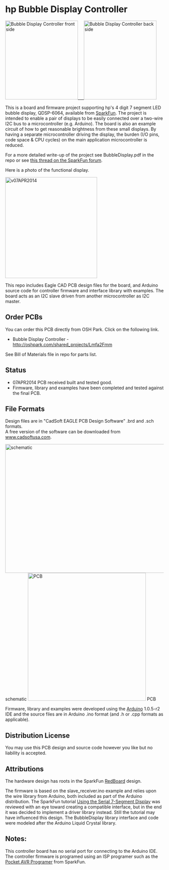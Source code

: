 # hp Bubble Display Controller  

<img src="https://raw2.github.com/uChip/BubbleDisplay/master/board_front.png" alt="Bubble Display Controller front side" height="250" width="231">___<img src="https://raw2.github.com/uChip/BubbleDisplay/master/board_back.png" alt="Bubble Display Controller back side" height="250" width="231">  

This is a board and firmware project supporting hp's 4 digit 7 segment LED bubble display, QDSP-6064, available from [SparkFun](https://www.sparkfun.com/products/12710).  The project is intended to enable a pair of displays to be easily connected over a two-wire I2C bus to a microcontroller (e.g. Arduino).  The board is also an example circuit of how to get reasonable brightness from these small displays.  By having a separate microcontroller driving the display, the burden (I/O pins, code space & CPU cycles) on the main application microcontroller is reduced.

For a more detailed write-up of the project see BubbleDisplay.pdf in the repo or see [this thread on the SparkFun forum](https://forum.sparkfun.com/viewtopic.php?f=14&t=38056).

Here is a photo of the functional display.  

<img src="https://raw2.github.com/uChip/BubbleDisplay/master/board_front.jpg" alt="v07APR2014" height="320" width="292">  

This repo includes Eagle CAD PCB design files for the board, and Arduino source code for controller firmware and interface library with examples.  The board acts as an I2C slave driven from another microcontroller as I2C master.

## Order PCBs  

You can order this PCB directly from OSH Park.  Click on the following link.  
  * Bubble Display Controller - http://oshpark.com/shared_projects/Lmfa2Fmm 

See Bill of Materials file in repo for parts list.  

## Status  
  * 07APR2014 PCB received built and tested good.
  * Firmware, library and examples have been completed and tested against the final PCB.

## File Formats  

Design files are in "CadSoft EAGLE PCB Design Software" .brd and .sch formats.  
A free version of the software can be downloaded from www.cadsoftusa.com.  

<img src="https://raw.github.com/uChip/BubbleDisplay/master/BubbleDisplay_sch.PNG" alt="schematic" height="408" width="604">  
schematic  

<img src="https://raw.github.com/uChip/BubbleDisplay/master/BubbleDisplay_brd.PNG" alt="PCB" height="405" width="375">  
PCB   

Firmware, library and examples were developed using the [Arduino](http://arduino.cc/) 1.0.5-r2 IDE and the source files are in Arduino .ino format (and .h or .cpp formats as applicable).

## Distribution License  

You may use this PCB design and source code however you like but no liability is accepted.  

## Attributions

The hardware design has roots in the SparkFun [RedBoard](https://www.sparkfun.com/products/11575) design.  

The firmware is based on the slave_receiver.ino example and relies upon the wire library from Arduino, both included as part of the Arduino distribution.  The SparkFun tutorial [Using the Serial 7-Segment Display](https://learn.sparkfun.com/tutorials/using-the-serial-7-segment-display) was reviewed with an eye toward creating a compatible interface, but in the end it was decided to implement a driver library instead.  Still the tutorial may have influenced this design.  The BubbleDisplay library interface and code were modeled after the Arduino Liquid Crystal library.


## Notes:

This controller board has no serial port for connecting to the Arduino IDE.  The controller firmware is programed using an ISP programer such as the [Pocket AVR Programer](https://www.sparkfun.com/products/9825) from SparkFun.

